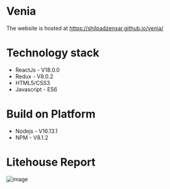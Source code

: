 # Venia

The website is hosted at https://shilpadzensar.github.io/venia/

# Technology stack
- ReactJs - V18.0.0
- Redux - V8.0.2
- HTML5/CSS3
- Javascript - ES6

# Build on Platform
- Nodejs - V16.13.1
- NPM - V8.1.2

# Litehouse Report
![image](https://user-images.githubusercontent.com/105743152/175862944-66537041-3717-4575-aefc-0a5d205e0ab4.png)

